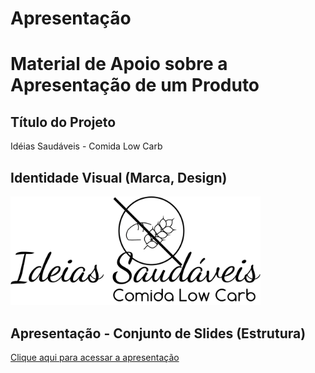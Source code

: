 # Apresentação

# Material de Apoio sobre a Apresentação de um Produto

## Título do Projeto

Idéias Saudáveis - Comida Low Carb

## Identidade Visual (Marca, Design)

<img id = "figma" src="../docs/img/Modelologo.png" width=400px>

## Apresentação - Conjunto de Slides (Estrutura)

<a href="https://docs.google.com/presentation/d/1RQKFXMFP8cFUNCcrxWvOZX9rkHvPTDnx/edit?usp=share_link&ouid=103093552031655517445&rtpof=true&sd=true"> Clique aqui para acessar a apresentação </a>
